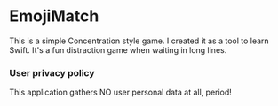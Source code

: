 # EmojiMatch
This is a simple Concentration style game. I created it as a tool to learn Swift. It's a fun distraction game when waiting in long lines.

### User privacy policy
This application gathers NO user personal data at all, period!  

